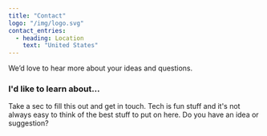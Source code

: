 ```yaml
---
title: "Contact"
logo: "/img/logo.svg"
contact_entries:
  - heading: Location
    text: "United States"
---
```


We’d love to hear more about your ideas and
questions.

<h3 class="f4 b lh-title mb2">I'd like to learn about…</h3>

Take a sec to fill this out and get in touch. Tech is fun stuff and
it's not always easy to think of the best stuff to put on here. Do
you have an idea or suggestion?
